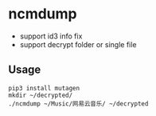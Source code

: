 # ncmdump

 - support id3 info fix
 - support decrypt folder or single file

## Usage

```
pip3 install mutagen
mkdir ~/decrypted/
./ncmdump ~/Music/网易云音乐/ ~/decrypted
```
